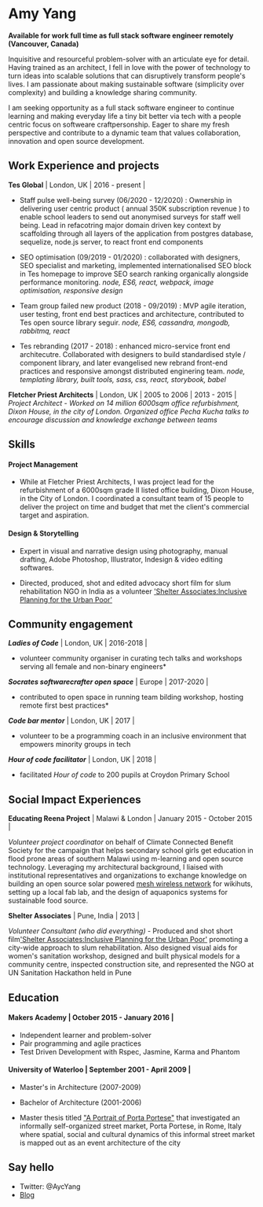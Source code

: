 Amy Yang
===========

**Available for work full time as full stack software engineer remotely (Vancouver, Canada)**

Inquisitive and resourceful problem-solver with an articulate eye for detail.  Having trained as an architect, I fell in love with the power of technology to turn ideas into scalable solutions that can disruptively transform people's lives. I am passionate about making sustainable software (simplicity over complexity) and building a knowledge sharing community.

I am seeking opportunity as a full stack software engineer to continue learning and making everyday life a tiny bit better via tech with a people centric focus on softweare craftpersonship.  Eager to share my fresh perspective and contribute to a dynamic team that values collaboration, innovation and open source development.

Work Experience and projects
----------------

**Tes Global** | London, UK | 2016 - present |

- Staff pulse well-being survey (06/2020 - 12/2020) : Ownership in delivering user centric product ( annual 350K subscription revenue ) to enable school leaders to send out anonymised surveys for staff well being. Lead in refacotring major domain driven key context by scaffolding through all layers of the application from postgres database, sequelize, node.js server, to react front end components

- SEO optimisation (09/2019 - 01/2020) : collaborated with designers, SEO specialist and marketing, implemented internationalised SEO block in Tes homepage to improve SEO search ranking organically alongside performance monitoring. *node, ES6, react, webpack, image optimisation, responsive design*

- Team group failed new product (2018 - 09/2019) : MVP agile iteration, user testing, front end best practices and architecture, contributed to Tes open source library seguir. *node, ES6, cassandra, mongodb, rabbitmq, react*

- Tes rebranding (2017 - 2018) : enhanced micro-service front end architecutre.  Collaborated with designers to build standardised style / component library, and later evangelised new rebrand front-end practices and responsive  amongst distributed enginering team. *node, templating library, built tools, sass, css, react, storybook, babel*

**Fletcher Priest Architects** | London, UK | 2005 to 2006 | 2013 - 2015 |
*Project Architect - Worked on 14 million 6000sqm office refurbishment, Dixon House, in the city of London. Organized office Pecha Kucha talks to encourage discussion and knowledge exchange between teams*


Skills
------

#### Project Management

- While at Fletcher Priest Architects, I was project lead for the refurbishment of a 6000sqm grade II listed office building, Dixon House, in the City of London. I coordinated a consultant team of 15 people to deliver the project on time and budget that met the client's commercial target and aspiration.

#### Design & Storytelling

- Expert in visual and narrative design using photography, manual drafting, Adobe Photoshop, Illustrator, Indesign & video editing softwares.  

- Directed, produced, shot and edited advocacy short film for slum rehabilitation NGO in India as a volunteer ['Shelter Associates:Inclusive Planning for the Urban Poor'](https://www.youtube.com/watch?v=T0TRgkLwpVA)

Community engagement
-----------------

***Ladies of Code*** | London, UK | 2016-2018 |
- volunteer community organiser in curating tech talks and workshops serving all female and non-binary engineers*

***Socrates softwarecrafter open space*** | Europe | 2017-2020 |
- contributed to open space in running team bilding workshop, hosting remote first best practices*

***Code bar mentor*** | London, UK | 2017 |
- volunteer to be a programming coach in an inclusive environment that empowers minority groups in tech

***Hour of code facilitator*** | London, UK | 2018 |
- facilitated *Hour of code* to 200 pupils at Croydon Primary School

Social Impact Experiences
-----------------

**Educating Reena Project** | Malawi & London | January 2015 - October 2015 |

*Volunteer project coordinator* on behalf of Climate Connected Benefit Society for the campaign that helps secondary school girls get education in flood prone areas of southern Malawi using m-learning and open source technology. Leveraging my architectural background, I liaised with institutional representatives and organizations to exchange knowledge on building an open source solar powered [mesh wireless network](http://servalproject.org) for wikihuts, setting up a local fab lab, and the design of aquaponics systems for sustainable food source.

**Shelter Associates** | Pune, India | 2013 |

*Volunteer Consultant (who did everything)* - Produced and shot short film['Shelter Associates:Inclusive Planning for the Urban Poor'](http://shelter-associates.org/shelter-associates-inclusive-planning-urban-poor-1) promoting a city-wide approach to slum rehabilitation.  Also designed visual aids for women's sanitation workshop, designed and built physical models for a community centre, inspected construction site, and represented the NGO at UN Sanitation Hackathon held in Pune

Education
---------

#### Makers Academy | October 2015 - January 2016 |

- Independent learner and problem-solver
- Pair programming and agile practices
- Test Driven Development with Rspec, Jasmine, Karma and Phantom

#### University of Waterloo | September 2001 - April 2009 |

- Master's in Architecture (2007-2009)
- Bachelor of Architecture (2001-2006)

- Master thesis titled ["A Portrait of Porta Portese"](https://uwspace.uwaterloo.ca/handle/10012/4361?show=full) that investigated an informally self-organized street market, Porta Portese, in Rome, Italy where spatial, social and cultural dynamics of this informal street market is mapped out as an event architecture of the city

Say hello
----------
- Twitter: @AycYang
- [Blog](www.mongolianprincess.net)

